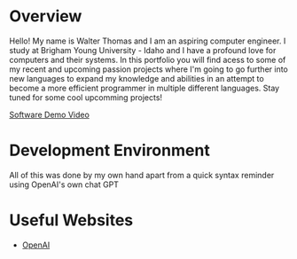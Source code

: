 # Overview
Hello! My name is Walter Thomas and I am an aspiring computer engineer. I study at Brigham Young University - Idaho and I have a profound love for computers and their systems. In this portfolio you will find acess to some of my recent and upcoming passion projects where I'm going to go further into new languages to expand my knowledge and abilities in an attempt to become a more efficient programmer in multiple different languages. Stay tuned for some cool upcomming projects!

[Software Demo Video](https://www.youtube.com/shorts/50nWDvYsJiI)

# Development Environment

All of this was done by my own hand apart from a quick syntax reminder using OpenAI's own chat GPT

# Useful Websites

* [OpenAI](https://openai.com/chatgpt/overview/)